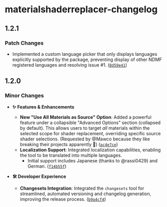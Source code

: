 # materialshaderreplacer-changelog

## 1.2.1

### Patch Changes

- Implemented a custom language picker that only displays languages explicitly supported by the package, preventing display of other NDMF registered languages and resolving issue #1. ([`0d59e41`](https://github.com/hazre/MaterialShaderReplacer/commit/0d59e41b55717855d5a9acf35bdb0e42fc52a1b6))

## 1.2.0

### Minor Changes

- **✨ Features & Enhancements**

  - **New "Use All Materials as Source" Option**: Added a powerful feature under a collapsible "Advanced Options" section (collapsed by default). This allows users to target _all_ materials within the selected scope for shader replacement, overriding specific source shader selections. (Requested by @Mawco because they like breaking their projects apparently 🤷) ([`ac4e7ce`](https://github.com/hazre/MaterialShaderReplacer/commit/ac4e7ce1aff21b2edd47a5c20f961a674a134079))
  - **Localization Support**: Integrated localization capabilities, enabling the tool to be translated into multiple languages.
    - Initial support includes Japanese (thanks to @rassi0429) and German. ([`f14b55f`](https://github.com/hazre/MaterialShaderReplacer/commit/f14b55f788a73a890f2de29385188ae706e2e5ff))

- **🛠️ Developer Experience**

  - **Changesets Integration**: Integrated the `changesets` tool for streamlined, automated versioning and changelog generation, improving the release process. ([`b9a4cf4`](https://github.com/hazre/MaterialShaderReplacer/commit/b9a4cf47bd765a5bb921fd11851f6b93972fd939))
